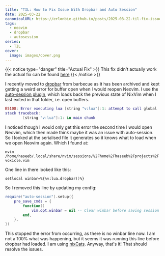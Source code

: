 ```yaml
---
title: "TIL: How to Fix Issue With Dropbar and Auto Session"
date: 2025-03-22
canonicalURL: https://erlonbie.github.io/posts/2025-03-22-til-fix-issue-with-dropbar-and-auto-session
tags:
  - neovim
  - dropbar
  - autosession
series:
  - TIL
cover:
  image: images/cover.png
---
```


{{< notice type="danger" title="Actual Fix" >}}
This fix didn't actually work the actual fix can be found [here](/posts/2025-04-12-til-how-to-get-dropbar-and-auto-session-to-work)
{{< /notice >}}

I recently moved to [dropbar](https://github.com/Bekaboo/dropbar.nvim) from barbecue as it has been archived and kept
getting a weird error for buffer open when I would reopen Neovim. I use the [auto-session plugin](https://github.com/rmagatti/auto-session),
which loads back the previous state of NixVim when I last exited in that folder, i.e. open buffers.

```lua
E5108: Error executing lua [string "v:lua"]:1: attempt to call global 'dropbar' (a nil value)
stack traceback:
        [string "v:lua"]:1: in main chunk
```

I noticed though I would only get this error the second time I would open Neovim, which then made think maybe it was
an issue with auto-session. So I looked at the serialised file it generates so it knows what to load when we open
Neovim again. Which I found at:

`nvim /home/haseeb/.local/share/nvim/sessions/%2Fhome%2Fhaseeb%2Fprojects%2Fvoxicle.vim`

One line in there looked like this:

`setlocal winbar=%{%v:lua.dropbar()%}`

So I removed this line by updating my config:

```lua
require("auto-session").setup({
	pre_save_cmds = {
		function()
			vim.opt.winbar = nil -- Clear winbar before saving session
		end,
	},
})
```

This stopped the error from occurring, as there is no winbar line now. I am not a 100% what was happening, but it seems
it was running this line before dropbar had loaded. I am using [nixCats](https://github.com/BirdeeHub/nixCats-nvim).
Anyway, that's it! That should resolve the issues.
